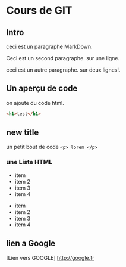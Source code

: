 # Cours de GIT

## Intro

ceci est un paragraphe MarkDown.

Ceci est un second paragraphe.
sur une ligne.

ceci est un autre paragraphe.
sur deux lignes!.

## Un aperçu de code

on ajoute du code html.

```html
<h1>test</h1>
```

## new title

un petit bout de code `<p> lorem </p>`

### une Liste HTML

- item
- item 2
- item 3
- item 4

* item
* item 2
* item 3
* item 4

## lien a Google

[Lien vers GOOGLE] http://google.fr
